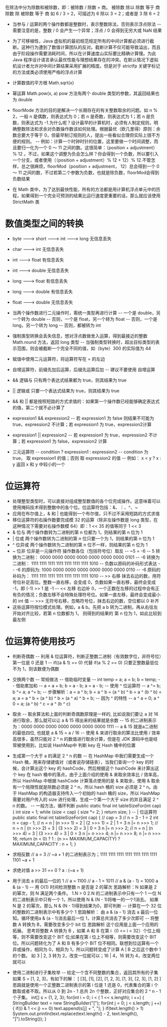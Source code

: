在除法中分为除数和被除数，即：被除数 / 除数 = 商。
被除数 除以 除数   等于 商
除数   除   被除数 等于 商
如 6 / 3 = 2，可描述为 6 除以 3 = 2；或者是 3 除 6 = 2


- 当参与 / 运算的两个操作数都是整数时，表示整数除法，否则表示浮点除法
-- 需要注意的是，整数 / 0 会产生一个异常；浮点 / 0 会得到无穷大或 NaN 结果

- 为了可移植性，Java 虚拟机的最初规范规定所有的中间计算都必须进行截断。这种行为遭到了数值计算团队的反对。截断计算不仅可能导致溢出，而且由于阶段操作需要消耗时间，所以在计算速度山实际要比精确计算慢。为此 Java 程序设计语言承认最优性能与理想结果存在的冲突。在默认情况下虚拟机设计者允许对中间计算结果采用扩展的精度。但是对于 strictfp 关键字标记的方法或类必须使用严格的浮点计算

- 计算数值的平方根 Math.sqrt(x)
- 幂运算 Math.pow(x, a) pow 方法有两个 double 类型的参数，其返回结果也为 double

- floorMode 方法的目的是解决一个长期存在的有关整数取余的问题。如 n % 2，一般 n 是偶数，则表达式为 0；若 n 是奇数，则表达式为 1；若 n 是负数，则表达式为 -1.为什么呢？设计最早的计算机时，必须有人制定规则，明确整数除法和求余对负数操作数该如何处理。根据最优（欧几里得）原则：余数总要大于等于 0，但最早制订规则的人，提出一些看似合理但实际上很不方便的规则。
-- 例如：计算一个时钟时针的位置，这里要做一个时间调整，而且要归一化为一个 0 ～ 11 之间的数。这很简单：（position + adjustment） % 12 。不过，如果这个调整为负会怎么样？你会得到一个负数，所以要引入一个分支，或者使用（（position + adjustment）% 12 + 12）% 12.不管怎样，总之很麻烦，floorMod（position + adjustment， 12）总会得到一个 0 ～ 11 之间的数，不过若第二个参数为负数，也就是除负数，floorMod会得到负数结果

- 在 Math 类中，为了达到最快性能，所有的方法都是用计算机浮点单元中的历程，如果得到一个完全可预测的结果比运行速度更重要的话，那么就应该使用 StrictMath 类

# 数值类型之间的转换
- byte ---> short ---> int ---> long 无信息丢失
- char ---> int 无信息丢失
- int ---> float 有信息丢失
- int ---> double 无信息丢失
- long ---> float  有信息丢失
- long ---> double 有信息丢失
- float ---> double  无信息丢失

- 当两个操作数进行二元操作时，需统一类型再进行计算
-- 一个是 double，另一个转为 double
-- 否则，一个是 float，另一个转为 float
-- 否则，一个是 long，另一个转为 long
-- 否则，都被转为 int

- 强制类型转换会丢失信息，想对浮点数做舍入运算，得到最接近的整数 Math.round 方法，返回 long 类型
-- 当强制类型转换时，超出目标类型的表示范围，则会被截断一个完全不同的值，如（byte）300 的实际值为 44

- 赋值中使用二元运算符，将运算符写在 = 的左边

- 自增运算符，前缀先加后运算，后缀先运算后加
-- 建议不要使用 自增运算

- && 逻辑与  只有两个表达式结果都为 true，则其结果为 true
- || 逻辑或  只要一个表达式结果为 true，则其结果为 true
- &&  和 || 都是按照短路的方式求值的：如果第一个操作数已经能够确定表达式的值，第二个就不必计算了
- expression1 && expression2
-- 若 expression1 为 false 则结果不可能为 true，expression2 不计算；若 expression1 为 true，expression2计算
- expression1 || expression2
-- 若 expression1 为 true，expression2 不计算；若 expression1 为 false，expression2 计算

- 三元运算符
-- condition ? expression1 : expression2
-- condition 为 true， 取 expression1 的值；否则 取 expression2 的值
-- 例如： x < y ? x : y 返回 x 和 y 中较小的一个


# 位运算符
- 处理整型类型时，可以直接对组成整型数值的各个位完成操作。这意味着可以使用掩码技术得到整数中的各个位。位运算符包括：&、｜、^、~
- 应用在布尔值上，& 和 | 也能得到一个布尔值，只不过不采用短路的方式求值
- 移位运算符的右操作数要完成模 32 的运算（除非左操作数是 long 类型，在这种情况下需要对右操作数模 64）即：1 << 35 的值等同于 1 << 3
- & 位与 两个操作数转为二进制的第 n 位都为 1，则结果的第 n 位为 1
- | 位或 两个操作数转为二进制的第 n 位只要一个为 1，则结果的第 n 位为 1
- ^ 位异或 两个操作数转为二进制的第 n 位不一样，则结果的第 n 位为 1
- ~ 位非 位非是一元操作符 操作数各位（包括符号位）取反
-- ~5 = -6
-- 5 转换为二进制：  0000 0000 0000 0000 0000 0000 0000 0101
-- -6 转换为二进制： 1111 1111 1111 1111 1111 1111 1111 1010
-- 负数以原码的补码形式表达
-- -6 的原码为:     1000 0000 0000 0000 0000 0000 0000 0110
-- -6 原码的补码为： 1111 1111 1111 1111 1111 1111 1111 1010
-- >> 右移 抹去右边的数，用符号位补足高位。整数一直右移，会变成 0，负数如果一直右移，最终会变成 -1，即 (-1) >> 1 是 -1
-- << 左移 右边补 0，一个正数在左移的过程中会有正有负的情况；负数左移不会特殊处理符号位。如果一直左移，最终会变成最小的 int 值
-- >>> 无符号右移，忽略符号位，抹去右边的数，空位都以 0 补齐
- 这些运算符按位模式处理。例如，a & b。先把 a b 转为二进制，再从右往左开始对齐比较，若第 n 位数都为 1， 则得到的结果的 第 n 位为 1，如此比较到最左侧

# 位运算符使用技巧
- 判断奇偶数
-- 利用 & 位运算符，判断正整数二进制（有效数字位，非符号位）第一位是 0 还是 1
-- if((a & 1) == 0) 代替 if(a % 2 == 0) 只要正整数最低位不为 1，则该数便为偶数

- 交换两个数
-- 常规做法
-- 借助临时变量
-- int temp = a; a = b; b = temp;
-- 借助累加和
-- a = a + b; b = a - b; a = a - b;
-- 使用 ^ 位运算符
-- a ^= b; b ^= a; a ^= b;
-- 步骤解析：a = a ^ b; b = a ^ b = (a ^ b) ^ b = a ^ (b ^ b) = a; a = a ^ b = (a ^ b) ^ b = (a ^ a) ^ b = b;
-- 因为 ^ 的特性
-- a ^ a = 0; a ^ 0 = a; (a ^ b) ^ c = a ^ (b ^ c)

- 取余
-- 取余算法和上面的判断奇偶数原理是一样的, 比如说我们要让 a 对 16 进行取余，那么就可以让 a & 15 得出来的结果就是余数
-- 15 的二进制表示为：0000 0000 0000 0000 0000 0000 0000 1111
-- a & 15 就是a二进制的最低四位, 也就是 a & 15 = a / 16
-- 使用 & 来进行取余的算法比使用 / 效率高很多，虽然只能对 2 ^ n 的数值进行取余计算，但是在 JDK 源码中也是经常被使用到，比如说 HashMap中 判断 key 在 Hash 桶中的位置

- 生成第一个大于 a 的满足 2 ^ n 的数
-- 在 HashMap 中我们需要生成一个 Hash 桶，用来存储键值对（或者说存储链表），当我们查询一个 key 的时候，会计算出这个 key 的 hashCode，然后根据这个 hashCode 来计算出这个 key 在 hash 桶中的落点，由于上面介绍的使用 & 来取余效率比 / 效率高，所以 HashMap 中根据 hashCode 计算落点使用的是 & 来取余，使用 & 取余有一个局限性就是除数必须是 2 ^ n，所以 hash 桶的 size 必须是 2 ^ n。由于 HashMap 的构造器支持传入一个初始的 hash 桶的 size，所以 HashMap 需要对用户传入的 size 进行处理，生成一个第一个大于 size 的并且满足 2 ^ n 的数。
-- 一般方法，循环判断
public static final int tableSizeFor(int cap)
{
    int size = 1;
    while (size < cap)
    {
        size *= 2;
    }
    return size;
}
-- | 位运算符
public static final int tableSizeFor(int cap)
{
    // cap = 3
    // n = 3 - 1 = 2
    int n = cap - 1;
    // n = n | (n >>> 1) = 2 | (2 >>> 1) = 2 | 1 = 3
    n |= n >>> 1;
    // n = n | (n >>> 2) = 3 | (3 >>> 2) = 3 | 0 = 3
    n |= n >>> 2;
    // n = n | (n >>> 4) = 3 | (3 >>> 4) = 3 | 0 = 3
    n |= n >>> 4;
    n |= n >>> 8;
    n |= n >>> 16;
    return (n < 0) ? 1 : (n >= MAXIMUM_CAPACITY) ? MAXIMUM_CAPACITY : n + 1;
}

- 求相反数
// a = 3
// ~a + 1 的二进制表示为；1111 1111 1111 1111 1111 1111 1111 1101
 ~a + 1

- 求绝对值
a >> 31 == 0 ? a : (~a + 1)

- 用于消去 a 的最后一位的 1
// a = 1100
// a - 1 = 1011
// a & (a - 1) = 1000
a & (a - 1)
-- 用 O(1) 时间检测整数 n 是否是 2 的幂次
思路解析：N 如果是 2 的幂次，则 N 满足两个条件。
1.N > 0
2.N 的二进制表示中只有一个 1
一位 N 的二进制表示中只有一个 1，所以使用 N & (N - 1)将唯一的一个1消去。
如果 N 是 2 的幂次，那么 N & (N - 1)得到结果为0，即可判断
-- 计算在一个 32 位的整数的二进制表示中有多少个 1
思路解析：
由 a & (a - 1) 消去 a 最后一位知。循环使用a & (a - 1)消去最后一位 1，计算总共消去了多少次即可
-- 将整数 A 转换为 B，需要改变多少个 bit 位
思路解析
这个应用是上面一个应用的拓展。
思考将整数 A 转换为 B ，如果 A 和 B 在第 i（0 <= i < 32）个位上相等，则不需要改变这个 BIT 位;如果在第 i 位上不相等，则需要改变这个 BIT 位。所以问题转化为了 A 和 B 有多少个 BIT 位不相同。联想到位运算有一个异或操作，相同为 0，相异为 1，所以问题转变成了计算 A | B 之后这个数中 1 的个数。
如 3 | 2, 3 转为 2，改变一位就可以；16 | 4，16 转为 4，改变两位就可以

- 使用二进制进行子集枚举
-- 给定一个含不同整数的集合，返回其所有的子集
如果 S = [1, 2, 3]，有如下的解：
[ [3], [1], [2], [1, 2, 3], [1, 3], [2, 3], [1, 2] ]
思路就是使用一个正整数二进制表示的第 i 位是 1 还是 0，代表集合的第 i 个数取或者不取。所以从 0 到 2n - 1 总共 2n 个整数，正好对应集合的 2 ^ n -  1个子集。
int[] s = {1, 2, 3};
for(int i = 0; i < ( 1 << s.length); i ++)
{
    StringBuilder text = new StringBuilder("[");
    for(int j = 0; j < s.length; j ++)
    {
        if((i & 1 << j) == 0)
            text.append(s[j] + ", ");
    }
    if(text.length() > 1)
        System.out.println(text.replace(text.length() - 2, text.length(), "]").toString());
}




